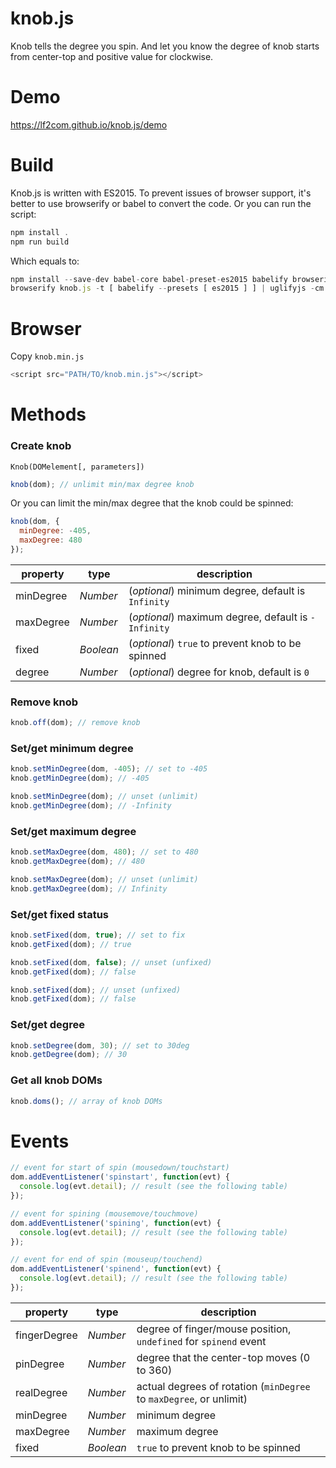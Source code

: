 # knob.js
Knob tells the degree you spin. And let you know the degree of knob starts from center-top and positive value for clockwise.

# Demo
https://lf2com.github.io/knob.js/demo

# Build
Knob.js is written with ES2015. To prevent issues of browser support, it's better to use browserify or babel to convert the code.
Or you can run the script:
```javascript
npm install .
npm run build
```
Which equals to:
```javascript
npm install --save-dev babel-core babel-preset-es2015 babelify browserify uglify-js
browserify knob.js -t [ babelify --presets [ es2015 ] ] | uglifyjs -cm > knob.min.js
```

# Browser
Copy `knob.min.js`
```javascript
<script src="PATH/TO/knob.min.js"></script>
```

# Methods
### Create knob
`Knob(DOMelement[, parameters])`
```javascript
knob(dom); // unlimit min/max degree knob
```
Or you can limit the min/max degree that the knob could be spinned:
```javascript
knob(dom, {
  minDegree: -405,
  maxDegree: 480
});
```
| property | type | description |
|-|-|-|
| minDegree | _Number_ | (*optional*) minimum degree, default is `Infinity` |
| maxDegree | _Number_ | (*optional*) maximum degree, default is `-Infinity` |
| fixed | _Boolean_ | (*optional*) `true` to prevent knob to be spinned |
| degree | _Number_ | (*optional*) degree for knob, default is `0` |

### Remove knob
```javascript
knob.off(dom); // remove knob
```

### Set/get minimum degree
```javascript
knob.setMinDegree(dom, -405); // set to -405
knob.getMinDegree(dom); // -405

knob.setMinDegree(dom); // unset (unlimit)
knob.getMinDegree(dom); // -Infinity
```

### Set/get maximum degree
```javascript
knob.setMaxDegree(dom, 480); // set to 480
knob.getMaxDegree(dom); // 480

knob.setMaxDegree(dom); // unset (unlimit)
knob.getMaxDegree(dom); // Infinity
```

### Set/get fixed status
```javascript
knob.setFixed(dom, true); // set to fix
knob.getFixed(dom); // true

knob.setFixed(dom, false); // unset (unfixed)
knob.getFixed(dom); // false

knob.setFixed(dom); // unset (unfixed)
knob.getFixed(dom); // false
```

### Set/get degree
```javascript
knob.setDegree(dom, 30); // set to 30deg
knob.getDegree(dom); // 30
```

### Get all knob DOMs
```javascript
knob.doms(); // array of knob DOMs
```

# Events
```javascript
// event for start of spin (mousedown/touchstart)
dom.addEventListener('spinstart', function(evt) {
  console.log(evt.detail); // result (see the following table)
});

// event for spining (mousemove/touchmove)
dom.addEventListener('spining', function(evt) {
  console.log(evt.detail); // result (see the following table)
});

// event for end of spin (mouseup/touchend)
dom.addEventListener('spinend', function(evt) {
  console.log(evt.detail); // result (see the following table)
});
```

| property | type | description |
|-|-|-|
| fingerDegree | _Number_ | degree of finger/mouse position, `undefined` for `spinend` event |
| pinDegree | _Number_ | degree that the center-top moves (0 to 360) |
| realDegree | _Number_ | actual degrees of rotation (`minDegree` to `maxDegree`, or unlimit) |
| minDegree | _Number_ | minimum degree |
| maxDegree | _Number_ | maximum degree |
| fixed | _Boolean_ | `true` to prevent knob to be spinned |
